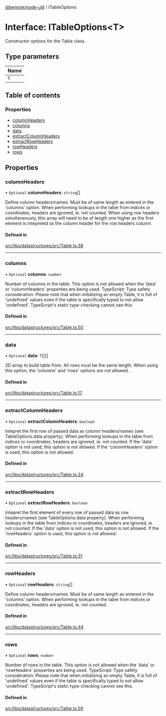[@bemoje/node-util](/docs/index.md) / ITableOptions

# Interface: ITableOptions<T\>

Constructor options for the Table class.

## Type parameters

| Name |
| :------ |
| `T` |

## Table of contents

### Properties

- [columnHeaders](/docs/interfaces/ITableOptions.md#columnheaders)
- [columns](/docs/interfaces/ITableOptions.md#columns)
- [data](/docs/interfaces/ITableOptions.md#data)
- [extractColumnHeaders](/docs/interfaces/ITableOptions.md#extractcolumnheaders)
- [extractRowHeaders](/docs/interfaces/ITableOptions.md#extractrowheaders)
- [rowHeaders](/docs/interfaces/ITableOptions.md#rowheaders)
- [rows](/docs/interfaces/ITableOptions.md#rows)

## Properties

### columnHeaders

• `Optional` **columnHeaders**: `string`[]

Define column headers/names.
Must be of same length as entered in the 'columns' option.
When performing lookups in the table from indices or coordinates, headers are ignored, ie. not counted.
When using row headers simultaneously, this array will need to be of length one higher as the first element is intepreted as the column header for the row headers column.

#### Defined in

[src/libs/datastructures/src/Table.ts:38](https://github.com/bemoje/bemoje-node-util/blob/8a90c26/src/libs/datastructures/src/Table.ts#L38)

___

### columns

• `Optional` **columns**: `number`

Number of columns in the table.
This option is not allowed when the 'data' or 'columnHeaders' properties are being used.
TypeScript: Type safety consideration: Please note that when initializing an empty Table, it is full of 'undefined' values even if the table is specifically typed to not allow 'undefined'. TypeScript's static type-checking cannot see this.

#### Defined in

[src/libs/datastructures/src/Table.ts:50](https://github.com/bemoje/bemoje-node-util/blob/8a90c26/src/libs/datastructures/src/Table.ts#L50)

___

### data

• `Optional` **data**: `T`[][]

2D array to build table from.
All rows must be the same length.
When using this option, the 'columns' and 'rows' options are not allowed.

#### Defined in

[src/libs/datastructures/src/Table.ts:17](https://github.com/bemoje/bemoje-node-util/blob/8a90c26/src/libs/datastructures/src/Table.ts#L17)

___

### extractColumnHeaders

• `Optional` **extractColumnHeaders**: `boolean`

Intepret the first row of passed data as column headers/names (see TableOptions.data property).
When performing lookups in the table from indices or coordinates, headers are ignored, ie. not counted.
If the 'data' option is not used, this option is not allowed.
If the 'columnHeaders' option is used, this option is not allowed.

#### Defined in

[src/libs/datastructures/src/Table.ts:24](https://github.com/bemoje/bemoje-node-util/blob/8a90c26/src/libs/datastructures/src/Table.ts#L24)

___

### extractRowHeaders

• `Optional` **extractRowHeaders**: `boolean`

Intepret the first element of every row of passed data as row headers/names (see TableOptions.data property).
When performing lookups in the table from indices or coordinates, headers are ignored, ie. not counted.
If the 'data' option is not used, this option is not allowed.
If the 'rowHeaders' option is used, this option is not allowed.

#### Defined in

[src/libs/datastructures/src/Table.ts:31](https://github.com/bemoje/bemoje-node-util/blob/8a90c26/src/libs/datastructures/src/Table.ts#L31)

___

### rowHeaders

• `Optional` **rowHeaders**: `string`[]

Define column headers/names.
Must be of same length as entered in the 'columns' option.
When performing lookups in the table from indices or coordinates, headers are ignored, ie. not counted.

#### Defined in

[src/libs/datastructures/src/Table.ts:44](https://github.com/bemoje/bemoje-node-util/blob/8a90c26/src/libs/datastructures/src/Table.ts#L44)

___

### rows

• `Optional` **rows**: `number`

Number of rows in the table.
This option is not allowed when the 'data' or 'rowHeaders' properties are being used.
TypeScript: Type safety consideration: Please note that when initializing an empty Table, it is full of 'undefined' values even if the table is specifically typed to not allow 'undefined'. TypeScript's static type-checking cannot see this.

#### Defined in

[src/libs/datastructures/src/Table.ts:56](https://github.com/bemoje/bemoje-node-util/blob/8a90c26/src/libs/datastructures/src/Table.ts#L56)
